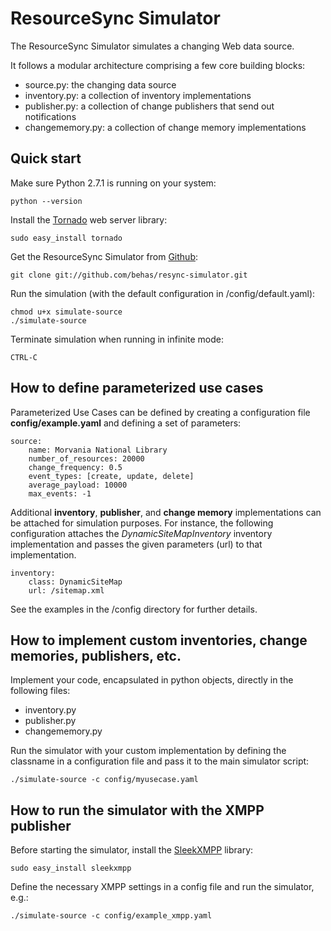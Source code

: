 # ResourceSync Simulator

The ResourceSync Simulator simulates a changing Web data source.

It follows a modular architecture comprising a few core building blocks:

* source.py: the changing data source
* inventory.py: a collection of inventory implementations
* publisher.py: a collection of change publishers that send out notifications
* changememory.py: a collection of change memory implementations


## Quick start

Make sure Python 2.7.1 is running on your system:

    python --version

Install the [Tornado](http://www.tornadoweb.org/) web server library:

    sudo easy_install tornado
    
Get the ResourceSync Simulator from [Github](http://www.github.com/behas/resync-simulator):

    git clone git://github.com/behas/resync-simulator.git
    
Run the simulation (with the default configuration in /config/default.yaml):
    
    chmod u+x simulate-source
    ./simulate-source

Terminate simulation when running in infinite mode:

    CTRL-C


## How to define parameterized use cases

Parameterized Use Cases can be defined by creating a configuration file **config/example.yaml** and defining a set of parameters:

    source:
        name: Morvania National Library
        number_of_resources: 20000
        change_frequency: 0.5
        event_types: [create, update, delete]
        average_payload: 10000
        max_events: -1
        
Additional **inventory**, **publisher**, and **change memory** implementations
can be attached for simulation purposes. For instance, the following configuration attaches the *DynamicSiteMapInventory* inventory implementation and passes the given parameters (url) to that implementation.

    inventory:
        class: DynamicSiteMap
        url: /sitemap.xml

See the examples in the /config directory for further details.


## How to implement custom inventories, change memories, publishers, etc.

Implement your code, encapsulated in python objects, directly in the following files:

* inventory.py
* publisher.py
* changememory.py

Run the simulator with your custom implementation by defining the classname in a configuration file and pass it to the main simulator script:

    ./simulate-source -c config/myusecase.yaml

## How to run the simulator with the XMPP publisher

Before starting the simulator, install the [SleekXMPP](https://github.com/fritzy/SleekXMPP) library:
    
    sudo easy_install sleekxmpp

Define the necessary XMPP settings in a config file and run the simulator, e.g.:

    ./simulate-source -c config/example_xmpp.yaml